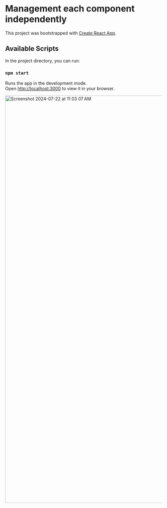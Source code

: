 # Management each component independently

This project was bootstrapped with [Create React App](https://github.com/facebook/create-react-app).

## Available Scripts

In the project directory, you can run:

### `npm start`

Runs the app in the development mode.\
Open [http://localhost:3000](http://localhost:3000) to view it in your browser.

<img width="1309" alt="Screenshot 2024-07-22 at 11 03 07 AM" src="https://github.com/user-attachments/assets/7b23e56b-6e98-470e-8aa6-c6bf94b7f27f">
